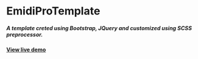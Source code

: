 # EmidiProTemplate
<h5>A template creted using Bootstrap, JQuery and customized using SCSS preprocessor.</h5>


<h4><a href="https://justanormaldreamer.github.io/EmidiProTemplate/">View live demo</a></h4>
